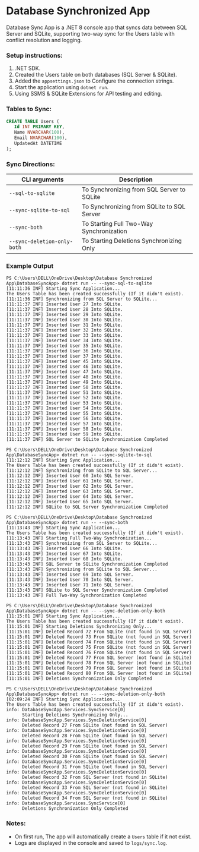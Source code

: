 # Database Synchronized App

Database Sync App is a .NET 8 console app that syncs data between SQL Server and SQLite, supporting two-way sync for the Users table with conflict resolution and logging.

### **Setup instructions:**
1. .NET SDK.
2. Created the Users table on both databases (SQL Server & SQLite).
3. Added the `appsettings.json` to Configure the connection strings.
4. Start the application using `dotnet run`.
5. Using SSMS & SQLite Extensions for API testing and editing.


### **Tables to Sync:**
```sql
CREATE TABLE Users ( 
   Id INT PRIMARY KEY, 
   Name NVARCHAR(100), 
   Email NVARCHAR(100), 
   UpdatedAt DATETIME
);
  ```

### **Sync Directions:**
| CLI arguments                   | Description                                                              |
|----------------------------|--------------------------------------------------------------------------|
| `--sql-to-sqlite`                  | To Synchronizing from SQL Server to SQLite                                              |
| `--sync-sqlite-to-sql`      | To Synchronizing from SQLite to SQL Server            |
| `--sync-both`         | To Starting Full Two-Way Synchronization        |
| `--sync-deletion-only-both` | To Starting Deletions Synchronizing Only              |


### **Example Output**

  ```text
PS C:\Users\DELL\OneDrive\Desktop\Database Synchronized App\DatabaseSyncApp> dotnet run -- --sync-sql-to-sqlite
[11:11:36 INF] Starting Sync Application...
The Users Table has been created successfully (If it didn't exist).
[11:11:36 INF] Synchronizing from SQL Server to SQLite...
[11:11:37 INF] Inserted User 27 Into SQLite.
[11:11:37 INF] Inserted User 28 Into SQLite.
[11:11:37 INF] Inserted User 29 Into SQLite.
[11:11:37 INF] Inserted User 30 Into SQLite.
[11:11:37 INF] Inserted User 31 Into SQLite.
[11:11:37 INF] Inserted User 32 Into SQLite.
[11:11:37 INF] Inserted User 33 Into SQLite.
[11:11:37 INF] Inserted User 34 Into SQLite.
[11:11:37 INF] Inserted User 35 Into SQLite.
[11:11:37 INF] Inserted User 36 Into SQLite.
[11:11:37 INF] Inserted User 37 Into SQLite.
[11:11:37 INF] Inserted User 45 Into SQLite.
[11:11:37 INF] Inserted User 46 Into SQLite.
[11:11:37 INF] Inserted User 47 Into SQLite.
[11:11:37 INF] Inserted User 48 Into SQLite.
[11:11:37 INF] Inserted User 49 Into SQLite.
[11:11:37 INF] Inserted User 50 Into SQLite.
[11:11:37 INF] Inserted User 51 Into SQLite.
[11:11:37 INF] Inserted User 52 Into SQLite.
[11:11:37 INF] Inserted User 53 Into SQLite.
[11:11:37 INF] Inserted User 54 Into SQLite.
[11:11:37 INF] Inserted User 55 Into SQLite.
[11:11:37 INF] Inserted User 56 Into SQLite.
[11:11:37 INF] Inserted User 57 Into SQLite.
[11:11:37 INF] Inserted User 58 Into SQLite.
[11:11:37 INF] Inserted User 59 Into SQLite.
[11:11:37 INF] SQL Server to SQLite Synchronization Completed
  ```

```text
PS C:\Users\DELL\OneDrive\Desktop\Database Synchronized App\DatabaseSyncApp> dotnet run -- --sync-sqlite-to-sql
[11:12:12 INF] Starting Sync Application...
The Users Table has been created successfully (If it didn't exist).
[11:12:12 INF] Synchronizing from SQLite to SQL Server... 
[11:12:12 INF] Inserted User 60 Into SQL Server.
[11:12:12 INF] Inserted User 61 Into SQL Server.
[11:12:12 INF] Inserted User 62 Into SQL Server.
[11:12:12 INF] Inserted User 63 Into SQL Server.
[11:12:12 INF] Inserted User 64 Into SQL Server.
[11:12:12 INF] Inserted User 65 Into SQL Server.
[11:12:12 INF] SQLite to SQL Server Synchronization Completed
  ```

```text
PS C:\Users\DELL\OneDrive\Desktop\Database Synchronized App\DatabaseSyncApp> dotnet run -- --sync-both
[11:13:43 INF] Starting Sync Application...
The Users Table has been created successfully (If it didn't exist).
[11:13:43 INF] Starting Full Two-Way Synchronization...
[11:13:43 INF] Synchronizing from SQL Server to SQLite...
[11:13:43 INF] Inserted User 66 Into SQLite.
[11:13:43 INF] Inserted User 67 Into SQLite.
[11:13:43 INF] Inserted User 68 Into SQLite.
[11:13:43 INF] SQL Server to SQLite Synchronization Completed
[11:13:43 INF] Synchronizing from SQLite to SQL Server...
[11:13:43 INF] Inserted User 69 Into SQL Server.
[11:13:43 INF] Inserted User 70 Into SQL Server.
[11:13:43 INF] Inserted User 71 Into SQL Server.
[11:13:43 INF] SQLite to SQL Server Synchronization Completed
[11:13:43 INF] Full Two-Way Synchronization Completed
  ```

```text
PS C:\Users\DELL\OneDrive\Desktop\Database Synchronized App\DatabaseSyncApp> dotnet run -- --sync-deletion-only-both
[11:15:01 INF] Starting Sync Application...
The Users Table has been created successfully (If it didn't exist).
[11:15:01 INF] Starting Deletions Synchronizing Only...
[11:15:01 INF] Deleted Record 72 From SQLite (not found in SQL Server)
[11:15:01 INF] Deleted Record 73 From SQLite (not found in SQL Server)
[11:15:01 INF] Deleted Record 74 From SQLite (not found in SQL Server)
[11:15:01 INF] Deleted Record 75 From SQLite (not found in SQL Server)
[11:15:01 INF] Deleted Record 76 From SQLite (not found in SQL Server)
[11:15:01 INF] Deleted Record 77 From SQL Server (not found in SQLite)
[11:15:01 INF] Deleted Record 78 From SQL Server (not found in SQLite)
[11:15:01 INF] Deleted Record 79 From SQL Server (not found in SQLite)
[11:15:01 INF] Deleted Record 80 From SQL Server (not found in SQLite)
[11:15:01 INF] Deletions Synchronization Only Completed
  ```

```text
PS C:\Users\DELL\OneDrive\Desktop\Database Synchronized App\DatabaseSyncApp> dotnet run -- --sync-deletion-only-both
[02:09:24 INF] Starting Sync Application...
The Users Table has been created successfully (If it didn't exist).
info: DatabaseSyncApp.Services.SyncService[0]
      Starting Deletions Synchronizing Only...
info: DatabaseSyncApp.Services.SyncDeletionService[0]
      Deleted Record 27 From SQLite (not found in SQL Server)
info: DatabaseSyncApp.Services.SyncDeletionService[0]
      Deleted Record 28 From SQLite (not found in SQL Server)
info: DatabaseSyncApp.Services.SyncDeletionService[0]
      Deleted Record 29 From SQLite (not found in SQL Server)
info: DatabaseSyncApp.Services.SyncDeletionService[0]
      Deleted Record 30 From SQLite (not found in SQL Server)
info: DatabaseSyncApp.Services.SyncDeletionService[0]
      Deleted Record 31 From SQLite (not found in SQL Server)
info: DatabaseSyncApp.Services.SyncDeletionService[0]
      Deleted Record 32 From SQL Server (not found in SQLite)
info: DatabaseSyncApp.Services.SyncDeletionService[0]
      Deleted Record 33 From SQL Server (not found in SQLite)
info: DatabaseSyncApp.Services.SyncDeletionService[0]
      Deleted Record 34 From SQL Server (not found in SQLite)
info: DatabaseSyncApp.Services.SyncService[0]
      Deletions Synchronization Only Completed
  ```

### **Notes:**
- On first run, The app will automatically create a `Users` table if it not exist.
- Logs are displayed in the console and saved to `logs/sync.log`.

